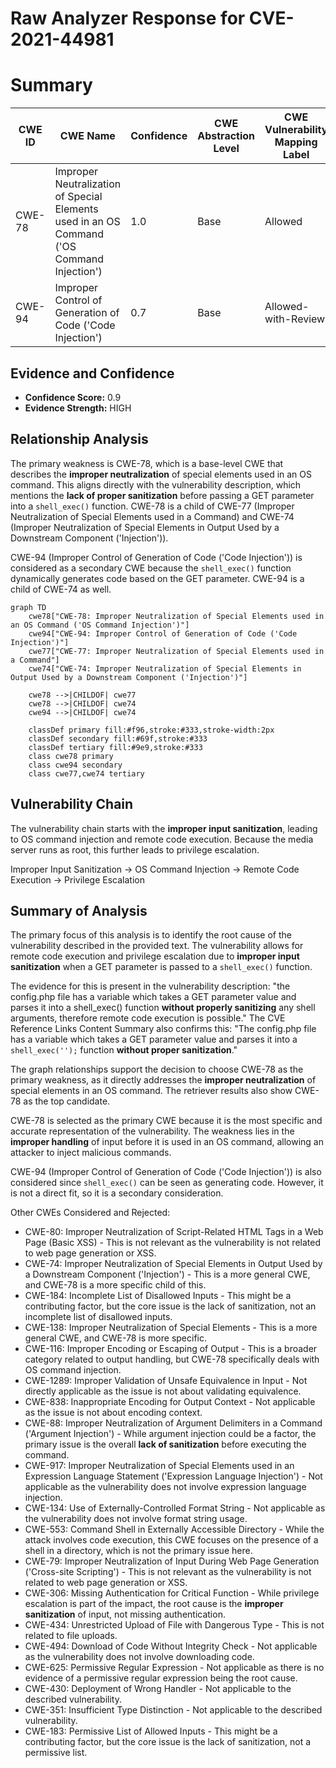 # Raw Analyzer Response for CVE-2021-44981

# Summary
| CWE ID | CWE Name | Confidence | CWE Abstraction Level | CWE Vulnerability Mapping Label | CWE-Vulnerability Mapping Notes |
|---|---|---|---|---|---|
| CWE-78 | Improper Neutralization of Special Elements used in an OS Command ('OS Command Injection') | 1.0 | Base | Allowed | Primary CWE |
| CWE-94 | Improper Control of Generation of Code ('Code Injection') | 0.7 | Base | Allowed-with-Review | Secondary CWE |

## Evidence and Confidence

*   **Confidence Score:** 0.9
*   **Evidence Strength:** HIGH

## Relationship Analysis
The primary weakness is CWE-78, which is a base-level CWE that describes the **improper neutralization** of special elements used in an OS command. This aligns directly with the vulnerability description, which mentions the **lack of proper sanitization** before passing a GET parameter into a `shell_exec()` function. CWE-78 is a child of CWE-77 (Improper Neutralization of Special Elements used in a Command) and CWE-74 (Improper Neutralization of Special Elements in Output Used by a Downstream Component ('Injection')).

CWE-94 (Improper Control of Generation of Code ('Code Injection')) is considered as a secondary CWE because the `shell_exec()` function dynamically generates code based on the GET parameter. CWE-94 is a child of CWE-74 as well.

```mermaid
graph TD
    cwe78["CWE-78: Improper Neutralization of Special Elements used in an OS Command ('OS Command Injection')"]
    cwe94["CWE-94: Improper Control of Generation of Code ('Code Injection')"]
    cwe77["CWE-77: Improper Neutralization of Special Elements used in a Command"]
    cwe74["CWE-74: Improper Neutralization of Special Elements in Output Used by a Downstream Component ('Injection')"]
    
    cwe78 -->|CHILDOF| cwe77
    cwe78 -->|CHILDOF| cwe74
    cwe94 -->|CHILDOF| cwe74
    
    classDef primary fill:#f96,stroke:#333,stroke-width:2px
    classDef secondary fill:#69f,stroke:#333
    classDef tertiary fill:#9e9,stroke:#333
    class cwe78 primary
    class cwe94 secondary
    class cwe77,cwe74 tertiary
```

## Vulnerability Chain
The vulnerability chain starts with the **improper input sanitization**, leading to OS command injection and remote code execution. Because the media server runs as root, this further leads to privilege escalation.

Improper Input Sanitization -> OS Command Injection -> Remote Code Execution -> Privilege Escalation

## Summary of Analysis
The primary focus of this analysis is to identify the root cause of the vulnerability described in the provided text. The vulnerability allows for remote code execution and privilege escalation due to **improper input sanitization** when a GET parameter is passed to a `shell_exec()` function.

The evidence for this is present in the vulnerability description: "the config.php file has a variable which takes a GET parameter value and parses it into a shell_exec() function **without properly sanitizing** any shell arguments, therefore remote code execution is possible." The CVE Reference Links Content Summary also confirms this: "The config.php file has a variable which takes a GET parameter value and parses it into a `shell_exec('');` function **without proper sanitization**."

The graph relationships support the decision to choose CWE-78 as the primary weakness, as it directly addresses the **improper neutralization** of special elements in an OS command. The retriever results also show CWE-78 as the top candidate.

CWE-78 is selected as the primary CWE because it is the most specific and accurate representation of the vulnerability. The weakness lies in the **improper handling** of input before it is used in an OS command, allowing an attacker to inject malicious commands.

CWE-94 (Improper Control of Generation of Code ('Code Injection')) is also considered since `shell_exec()` can be seen as generating code. However, it is not a direct fit, so it is a secondary consideration.

Other CWEs Considered and Rejected:

*   CWE-80: Improper Neutralization of Script-Related HTML Tags in a Web Page (Basic XSS) - This is not relevant as the vulnerability is not related to web page generation or XSS.
*   CWE-74: Improper Neutralization of Special Elements in Output Used by a Downstream Component ('Injection') - This is a more general CWE, and CWE-78 is a more specific child of this.
*   CWE-184: Incomplete List of Disallowed Inputs - This might be a contributing factor, but the core issue is the lack of sanitization, not an incomplete list of disallowed inputs.
*   CWE-138: Improper Neutralization of Special Elements - This is a more general CWE, and CWE-78 is more specific.
*   CWE-116: Improper Encoding or Escaping of Output - This is a broader category related to output handling, but CWE-78 specifically deals with OS command injection.
*   CWE-1289: Improper Validation of Unsafe Equivalence in Input - Not directly applicable as the issue is not about validating equivalence.
*   CWE-838: Inappropriate Encoding for Output Context - Not applicable as the issue is not about encoding context.
*   CWE-88: Improper Neutralization of Argument Delimiters in a Command ('Argument Injection') - While argument injection could be a factor, the primary issue is the overall **lack of sanitization** before executing the command.
*   CWE-917: Improper Neutralization of Special Elements used in an Expression Language Statement ('Expression Language Injection') - Not applicable as the vulnerability does not involve expression language injection.
*   CWE-134: Use of Externally-Controlled Format String - Not applicable as the vulnerability does not involve format string usage.
*   CWE-553: Command Shell in Externally Accessible Directory - While the attack involves code execution, this CWE focuses on the presence of a shell in a directory, which is not the primary issue here.
*   CWE-79: Improper Neutralization of Input During Web Page Generation ('Cross-site Scripting') - This is not relevant as the vulnerability is not related to web page generation or XSS.
*   CWE-306: Missing Authentication for Critical Function - While privilege escalation is part of the impact, the root cause is the **improper sanitization** of input, not missing authentication.
*   CWE-434: Unrestricted Upload of File with Dangerous Type - This is not related to file uploads.
*   CWE-494: Download of Code Without Integrity Check - Not applicable as the vulnerability does not involve downloading code.
*   CWE-625: Permissive Regular Expression - Not applicable as there is no evidence of a permissive regular expression being the root cause.
*   CWE-430: Deployment of Wrong Handler - Not applicable to the described vulnerability.
*   CWE-351: Insufficient Type Distinction - Not applicable to the described vulnerability.
*   CWE-183: Permissive List of Allowed Inputs - This might be a contributing factor, but the core issue is the lack of sanitization, not a permissive list.